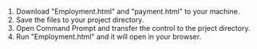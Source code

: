 1. Download "Employment.html" and "payment.html" to your machine.
2. Save the files to your project directory.
3. Open Command Prompt and transfer the control to the prject directory.
4. Run "Employment.html" and it will open in your browser.
